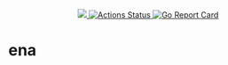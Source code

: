 <!-- <p align="center"><img src="" alt="" height="100px"></p> -->

<div align="center">
  <a href="https://codecov.io/gh/lsytj0413/ena" > 
    <img src="https://codecov.io/gh/lsytj0413/ena/branch/master/graph/badge.svg?token=XM1YHY2D3R"/> 
  </a>
  <a href="https://github.com/lsytj0413/ena/actions">
    <img src="https://github.com/lsytj0413/ena/workflows/Unit%20tests/badge.svg" alt="Actions Status">
  </a>
  <a href="https://goreportcard.com/report/github.com/lsytj0413/ena">
    <img src="https://goreportcard.com/badge/github.com/lsytj0413/ena?style=flat-square" alt="Go Report Card">
  </a>
</div>

# ena

